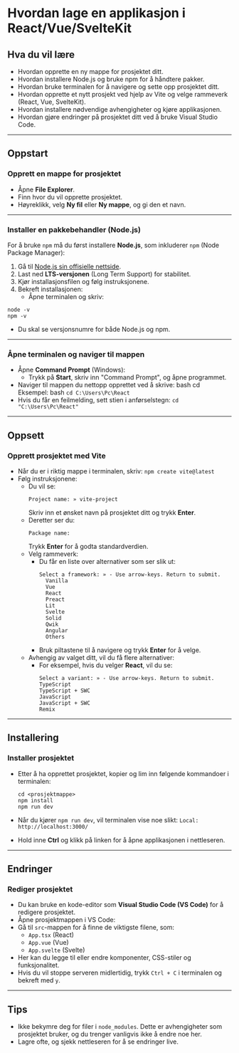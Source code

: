 # Hvordan lage en applikasjon i React/Vue/SvelteKit

## Hva du vil lære
- Hvordan opprette en ny mappe for prosjektet ditt.
- Hvordan installere Node.js og bruke npm for å håndtere pakker.
- Hvordan bruke terminalen for å navigere og sette opp prosjektet ditt.
- Hvordan opprette et nytt prosjekt ved hjelp av Vite og velge rammeverk (React, Vue, SvelteKit).
- Hvordan installere nødvendige avhengigheter og kjøre applikasjonen.
- Hvordan gjøre endringer på prosjektet ditt ved å bruke Visual Studio Code.

---

## Oppstart

### Opprett en mappe for prosjektet
- Åpne **File Explorer**.
- Finn hvor du vil opprette prosjektet.
- Høyreklikk, velg **Ny fil** eller **Ny mappe**, og gi den et navn.

---

### Installer en pakkebehandler (Node.js)
For å bruke `npm` må du først installere **Node.js**, som inkluderer `npm` (Node Package Manager):
1. Gå til [Node.js sin offisielle nettside](https://nodejs.org/).
2. Last ned **LTS-versjonen** (Long Term Support) for stabilitet.
3. Kjør installasjonsfilen og følg instruksjonene.
4. Bekreft installasjonen:
   - Åpne terminalen og skriv:
```
node -v
npm -v
```
   - Du skal se versjonsnumre for både Node.js og npm.

---

### Åpne terminalen og naviger til mappen
- Åpne **Command Prompt** (Windows):
  - Trykk på **Start**, skriv inn "Command Prompt", og åpne programmet.
- Naviger til mappen du nettopp opprettet ved å skrive:
  bash
  cd <sti-til-mappen>
  Eksempel:
  bash
  `cd C:\Users\Pc\React`
- Hvis du får en feilmelding, sett stien i anførselstegn:
  `
  cd "C:\Users\Pc\React"
  `

---

## Oppsett

### Opprett prosjektet med Vite
- Når du er i riktig mappe i terminalen, skriv:
  `npm create vite@latest`
- Følg instruksjonene:
  - Du vil se:
    ```
    Project name: » vite-project
    ```
    Skriv inn et ønsket navn på prosjektet ditt og trykk **Enter**.
  - Deretter ser du:
    ```
    Package name:
    ```
    Trykk **Enter** for å godta standardverdien.
  - Velg rammeverk:
    - Du får en liste over alternativer som ser slik ut:
      ```
      Select a framework: » - Use arrow-keys. Return to submit.
        Vanilla
        Vue
        React
        Preact
        Lit
        Svelte
        Solid
        Qwik
        Angular
        Others
      ```
    - Bruk piltastene til å navigere og trykk **Enter** for å velge.
  - Avhengig av valget ditt, vil du få flere alternativer:
    - For eksempel, hvis du velger **React**, vil du se:
      ```
      Select a variant: » - Use arrow-keys. Return to submit.
      TypeScript
      TypeScript + SWC
      JavaScript
      JavaScript + SWC
      Remix
      ```

---

## Installering

### Installer prosjektet
- Etter å ha opprettet prosjektet, kopier og lim inn følgende kommandoer i terminalen:
  ```
  cd <prosjektmappe>
  npm install
  npm run dev
  ```

- Når du kjører `npm run dev`, vil terminalen vise noe slikt:
  `Local: http://localhost:3000/`
- Hold inne **Ctrl** og klikk på linken for å åpne applikasjonen i nettleseren.

---

## Endringer

### Rediger prosjektet
- Du kan bruke en kode-editor som **Visual Studio Code (VS Code)** for å redigere prosjektet.
- Åpne prosjektmappen i VS Code:
- Gå til `src`-mappen for å finne de viktigste filene, som:
  - `App.tsx` (React)
  - `App.vue` (Vue)
  - `App.svelte` (Svelte)
- Her kan du legge til eller endre komponenter, CSS-stiler og funksjonalitet.
- Hvis du vil stoppe serveren midlertidig, trykk `Ctrl + C` i terminalen og bekreft med `y`.

---

## Tips
- Ikke bekymre deg for filer i `node_modules`. Dette er avhengigheter som prosjektet bruker, og du trenger vanligvis ikke å endre noe her.
- Lagre ofte, og sjekk nettleseren for å se endringer live.
